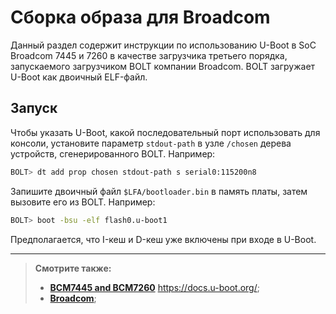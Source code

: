 # Сборка образа для Broadcom

Данный раздел содержит инструкции по использованию U-Boot в SoC Broadcom 7445 и 7260 в качестве загрузчика третьего порядка, запускаемого загрузчиком BOLT компании Broadcom. BOLT загружает U-Boot как двоичный ELF-файл.

## Запуск

Чтобы указать U-Boot, какой последовательный порт использовать для консоли, установите параметр `stdout-path` в узле `/chosen` дерева устройств, сгенерированного BOLT. Например:

```bash
BOLT> dt add prop chosen stdout-path s serial0:115200n8
```

Запишите двоичный файл `$LFA/bootloader.bin` в память платы, затем вызовите его из BOLT. Например:

```bash
BOLT> boot -bsu -elf flash0.u-boot1
```

Предполагается, что I-кеш и D-кеш уже включены при входе в U-Boot.

---

> **Смотрите также:**
>
> - [**BCM7445 and BCM7260**](https://docs.u-boot.org/en/latest/board/broadcom/bcm7xxx.html) <https://docs.u-boot.org/>;
> - [**Broadcom**](https://docs.u-boot.org/en/latest/board/broadcom/index.html);
